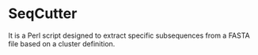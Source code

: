 # SeqCutter
 It is a Perl script designed to extract specific subsequences from a FASTA file based on a cluster definition.
